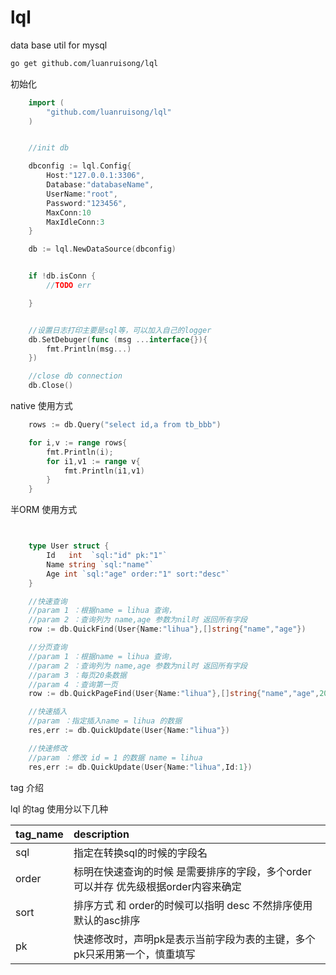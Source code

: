 # lql




data base util for mysql


```sh
go get github.com/luanruisong/lql
```

初始化

```go
    import (
        "github.com/luanruisong/lql"
    )


    //init db

    dbconfig := lql.Config{
        Host:"127.0.0.1:3306",
        Database:"databaseName",
        UserName:"root",
        Password:"123456",
        MaxConn:10
        MaxIdleConn:3
    }

    db := lql.NewDataSource(dbconfig)


    if !db.isConn {
        //TODO err

    }


    //设置日志打印主要是sql等，可以加入自己的logger
    db.SetDebuger(func (msg ...interface{}){
        fmt.Println(msg...)
    })

    //close db connection
    db.Close()

```

native 使用方式

```go
    rows := db.Query("select id,a from tb_bbb")

    for i,v := range rows{
        fmt.Println(i);
        for i1,v1 := range v{
            fmt.Println(i1,v1)
        }
    }
```


半ORM 使用方式

```go


    type User struct {
        Id   int  `sql:"id" pk:"1"`
        Name string `sql:"name"`
        Age int `sql:"age" order:"1" sort:"desc"`
    }

    //快速查询
    //param 1 ：根据name = lihua 查询，
    //param 2 ：查询列为 name,age 参数为nil时 返回所有字段
    row := db.QuickFind(User{Name:"lihua"},[]string{"name","age"})

    //分页查询
    //param 1 ：根据name = lihua 查询，
    //param 2 ：查询列为 name,age 参数为nil时 返回所有字段
    //param 3 ：每页20条数据
    //param 4 ：查询第一页
    row := db.QuickPageFind(User{Name:"lihua"},[]string{"name","age",20,1})

    //快速插入
    //param ：指定插入name = lihua 的数据
    res,err := db.QuickUpdate(User{Name:"lihua"})

    //快速修改
    //param ：修改 id = 1 的数据 name = lihua
    res,err := db.QuickUpdate(User{Name:"lihua",Id:1})

```

tag 介绍


lql 的tag 使用分以下几种

tag_name | description
:- | :-
sql   | 指定在转换sql的时候的字段名 |
order | 标明在快速查询的时候 是需要排序的字段，多个order可以并存 优先级根据order内容来确定 |
sort  | 排序方式 和 order的时候可以指明 desc 不然排序使用默认的asc排序 |
pk    | 快速修改时，声明pk是表示当前字段为表的主键，多个pk只采用第一个，慎重填写 |


